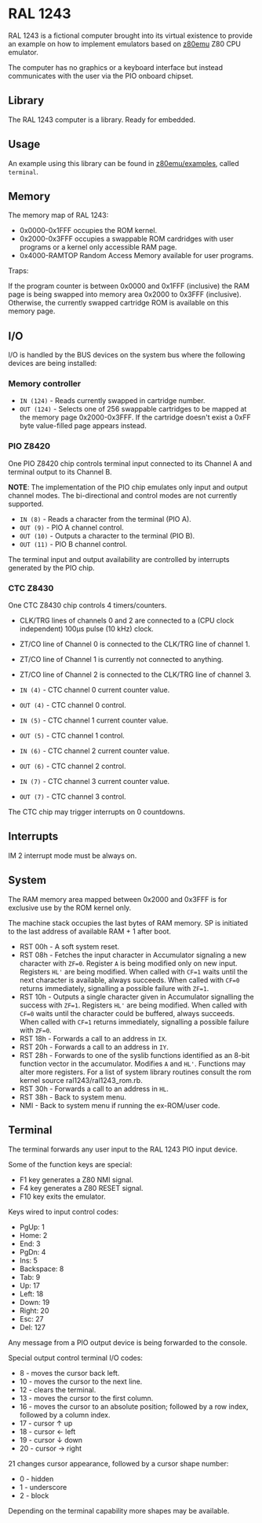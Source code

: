 RAL 1243
========

RAL 1243 is a fictional computer brought into its virtual existence to provide an example on how to implement emulators based on [z80emu][z80emu repo] Z80 CPU emulator.

The computer has no graphics or a keyboard interface but instead communicates with the user via the PIO onboard chipset.

Library
-------

The RAL 1243 computer is a library. Ready for embedded.


Usage
-----

An example using this library can be found in [z80emu/examples][z80emu examples], called `terminal`.


Memory
------

The memory map of RAL 1243:

* 0x0000-0x1FFF occupies the ROM kernel.
* 0x2000-0x3FFF occupies a swappable ROM cardridges with user programs or a kernel only accessible RAM page.
* 0x4000-RAMTOP Random Access Memory available for user programs.

Traps:

If the program counter is between 0x0000 and 0x1FFF (inclusive) the RAM page is being swapped into memory area 0x2000 to 0x3FFF (inclusive). Otherwise, the currently swapped cartridge ROM is available on this memory page.

I/O
---

I/O is handled by the BUS devices on the system bus where the following devices are being installed:

### Memory controller

* `IN (124)` - Reads currently swapped in cartridge number.
* `OUT (124)` - Selects one of 256 swappable cartridges to be mapped at the memory page 0x2000-0x3FFF. If the cartridge doesn't exist a 0xFF byte value-filled page appears instead.

### PIO Z8420

One PIO Z8420 chip controls terminal input connected to its Channel A and terminal output to its Channel B.

__NOTE__: The implementation of the PIO chip emulates only input and output channel modes. The bi-directional and control modes are not currently supported.

* `IN (8)` - Reads a character from the terminal (PIO A).
* `OUT (9)` - PIO A channel control.
* `OUT (10)` - Outputs a character to the terminal (PIO B).
* `OUT (11)` - PIO B channel control.

The terminal input and output availability are controlled by interrupts generated by the PIO chip.

### CTC Z8430

One CTC Z8430 chip controls 4 timers/counters.

* CLK/TRG lines of channels 0 and 2 are connected to a (CPU clock independent) 100µs pulse (10 kHz) clock.
* ZT/CO line of Channel 0 is connected to the CLK/TRG line of channel 1.
* ZT/CO line of Channel 1 is currently not connected to anything.
* ZT/CO line of Channel 2 is connected to the CLK/TRG line of channel 3.

* `IN (4)` - CTC channel 0 current counter value.
* `OUT (4)` - CTC channel 0 control.
* `IN (5)` - CTC channel 1 current counter value.
* `OUT (5)` - CTC channel 1 control.
* `IN (6)` - CTC channel 2 current counter value.
* `OUT (6)` - CTC channel 2 control.
* `IN (7)` - CTC channel 3 current counter value.
* `OUT (7)` - CTC channel 3 control.

The CTC chip may trigger interrupts on 0 countdowns.

Interrupts
----------

IM 2 interrupt mode must be always on.

System
------
The RAM memory area mapped between 0x2000 and 0x3FFF is for exclusive use by the ROM kernel only.

The machine stack occupies the last bytes of RAM memory. SP is initiated to the last address of available RAM + 1 after boot.

* RST 00h - A soft system reset.
* RST 08h - Fetches the input character in Accumulator signaling a new character with `ZF=0`.
            Register `A` is being modified only on new input.
            Registers `HL'` are being modified.
            When called with `CF=1` waits until the next character is available, always succeeds.
            When called with `CF=0` returns immediately, signalling a possible failure with `ZF=1`.
* RST 10h - Outputs a single character given in Accumulator signalling the success with `ZF=1`.
            Registers `HL'` are being modified.
            When called with `CF=0` waits until the character could be buffered, always succeeds.
            When called with `CF=1` returns immediately, signalling a possible failure with `ZF=0`.
* RST 18h - Forwards a call to an address in `IX`.
* RST 20h - Forwards a call to an address in `IY`.
* RST 28h - Forwards to one of the syslib functions identified as an 8-bit function vector in the accumulator.
            Modifies `A` and `HL'`. Functions may alter more registers.
            For a list of system library routines consult the rom kernel source ral1243/ral1243_rom.rb.
* RST 30h - Forwards a call to an address in `HL`.
* RST 38h - Back to system menu.
* NMI - Back to system menu if running the ex-ROM/user code.

Terminal
--------

The terminal forwards any user input to the RAL 1243 PIO input device.

Some of the function keys are special:

* F1 key generates a Z80 NMI signal.
* F4 key generates a Z80 RESET signal.
* F10 key exits the emulator.

Keys wired to input control codes:

* PgUp:      1
* Home:      2
* End:       3
* PgDn:      4
* Ins:       5
* Backspace: 8
* Tab:       9
* Up:       17
* Left:     18
* Down:     19
* Right:    20
* Esc:      27
* Del:     127

Any message from a PIO output device is being forwarded to the console.

Special output control terminal I/O codes:

* 8 - moves the cursor back left.
* 10 - moves the cursor to the next line.
* 12 - clears the terminal.
* 13 - moves the cursor to the first column.
* 16 - moves the cursor to an absolute position; followed by a row index, followed by a column index.
* 17 - cursor ↑ up
* 18 - cursor ← left
* 19 - cursor ↓ down
* 20 - cursor → right

21 changes cursor appearance, followed by a cursor shape number:

* 0 - hidden
* 1 - underscore
* 2 - block

Depending on the terminal capability more shapes may be available.

[z80emu repo]: https://github.com/royaltm/rust-z80emu
[z80emu examples]: https://github.com/royaltm/rust-z80emu/tree/master/examples